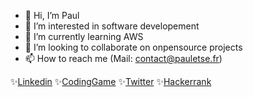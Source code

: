 - 👋 Hi, I’m Paul
- 👀 I’m interested in software developement
- 🌱 I’m currently learning AWS
- 💞️ I’m looking to collaborate on onpensource projects
- 📫 How to reach me (Mail: contact@pauletse.fr)


✨[Linkedin](https://www.linkedin.com/in/pauletse)    ✨[CodingGame](https://www.codingame.com/profile/c4498eb5256ebefd6d833515e46bd95b8956604)    ✨[Twitter](https://twitter.com/paulEtse99) ✨[Hackerrank](https://www.hackerrank.com/paulEtse) 

<!---
paulEtse/paulEtse is a ✨ special ✨ repository because its `README.md` (this file) appears on your GitHub profile.
You can click the Preview link to take a look at your changes.
--->
